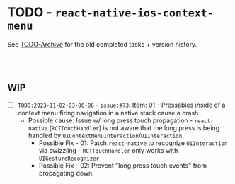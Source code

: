 # TODO - `react-native-ios-context-menu`

See [TODO-Archive](./TODO-Archive.md) for the old completed tasks + version history.

<br><br>

## WIP

- [ ] `TODO:2023-11-02-03-06-06` - `issue:#73`: Item: 01 - Pressables inside of a context menu firing navigation in a native stack cause a crash
  * Possible cause: Issue w/ long press touch propagation - `react-native` (`RCTTouchHandler`) is not aware that the long press is being handled by `UIContextMenuInteraction`/`UIInteraction`.
    * Possible Fix - 01: Patch `react-native` to recognize `UIInteraction` via swizzling - `RCTTouchHandler` only works with `UIGestureRecognizer`
    * Possible Fix - 02: Prevent "long press touch events" from propagating down.
